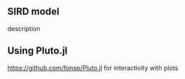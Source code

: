 ## SIRD model
description

## Using Pluto.jl
https://github.com/fonsp/Pluto.jl
for interactivity with plots 
